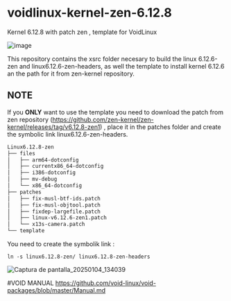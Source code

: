 # voidlinux-kernel-zen-6.12.8
Kernel 6.12.8 with patch zen , template for VoidLinux


![image](https://github.com/user-attachments/assets/5b815abe-9f2e-4d31-bb01-68dab60b1c6b)

This repository contains the xsrc folder necesary to build the linux 6.12.6-zen and linux6.12.6-zen-headers, as well the template to install kernel 6.12.6 an the path for it from zen-kernel repository.


## NOTE

If you **ONLY** want to use the template you need to download the patch from zen repository (https://github.com/zen-kernel/zen-kernel/releases/tag/v6.12.8-zen1) , place it in the patches folder and create the symbolic link linux6.12.6-zen-headers.
```bash
Linux6.12.8-zen
├── files
│   ├── arm64-dotconfig
│   ├── currentx86_64-dotconfig
│   ├── i386-dotconfig
│   ├── mv-debug
│   └── x86_64-dotconfig
├── patches
│   ├── fix-musl-btf-ids.patch
│   ├── fix-musl-objtool.patch
│   ├── fixdep-largefile.patch
│   ├── linux-v6.12.6-zen1.patch
│   └── x13s-camera.patch
└── template
```

You need to create the symbolik link :

`ln -s linux6.12.8-zen/ linux6.12.8-zen-headers`

![Captura de pantalla_20250104_134039](https://github.com/user-attachments/assets/286ceabd-ff31-4739-bc59-b465c93e5e7f)

#VOID MANUAL
https://github.com/void-linux/void-packages/blob/master/Manual.md

